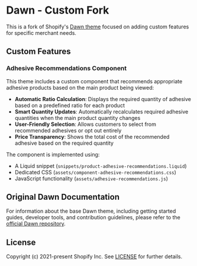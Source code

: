 # Dawn - Custom Fork

This is a fork of Shopify's [Dawn theme](https://github.com/Shopify/dawn) focused on adding custom features for specific merchant needs.

## Custom Features

### Adhesive Recommendations Component

This theme includes a custom component that recommends appropriate adhesive products based on the main product being viewed:

- **Automatic Ratio Calculation**: Displays the required quantity of adhesive based on a predefined ratio for each product
- **Smart Quantity Updates**: Automatically recalculates required adhesive quantities when the main product quantity changes
- **User-Friendly Selection**: Allows customers to select from recommended adhesives or opt out entirely
- **Price Transparency**: Shows the total cost of the recommended adhesive based on the required quantity

The component is implemented using:
- A Liquid snippet (`snippets/product-adhesive-recommendations.liquid`)
- Dedicated CSS (`assets/component-adhesive-recommendations.css`)
- JavaScript functionality (`assets/adhesive-recommendations.js`)

## Original Dawn Documentation

For information about the base Dawn theme, including getting started guides, developer tools, and contribution guidelines, please refer to the [official Dawn repository](https://github.com/Shopify/dawn).

## License

Copyright (c) 2021-present Shopify Inc. See [LICENSE](/LICENSE.md) for further details.
